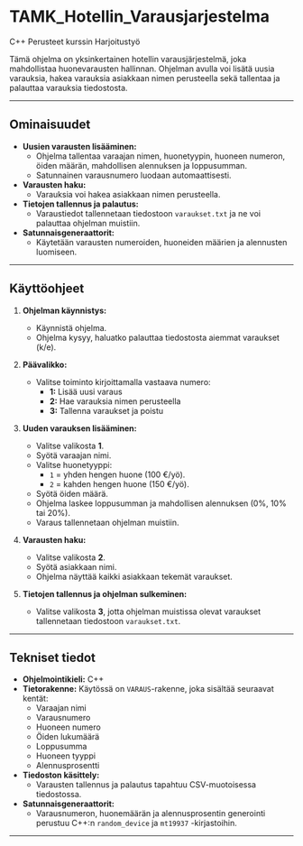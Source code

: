 # TAMK_Hotellin_Varausjarjestelma
 C++ Perusteet kurssin Harjoitustyö

Tämä ohjelma on yksinkertainen hotellin varausjärjestelmä, joka mahdollistaa huonevarausten hallinnan. Ohjelman avulla voi lisätä uusia varauksia, hakea varauksia asiakkaan nimen perusteella sekä tallentaa ja palauttaa varauksia tiedostosta.

---

## Ominaisuudet

- **Uusien varausten lisääminen:** 
  - Ohjelma tallentaa varaajan nimen, huonetyypin, huoneen numeron, öiden määrän, mahdollisen alennuksen ja loppusumman.
  - Satunnainen varausnumero luodaan automaattisesti.
- **Varausten haku:**
  - Varauksia voi hakea asiakkaan nimen perusteella.
- **Tietojen tallennus ja palautus:**
  - Varaustiedot tallennetaan tiedostoon `varaukset.txt` ja ne voi palauttaa ohjelman muistiin.
- **Satunnaisgeneraattorit:**
  - Käytetään varausten numeroiden, huoneiden määrien ja alennusten luomiseen.

---

## Käyttöohjeet

1. **Ohjelman käynnistys:**
   - Käynnistä ohjelma. 
   - Ohjelma kysyy, haluatko palauttaa tiedostosta aiemmat varaukset (k/e). 

2. **Päävalikko:**
   - Valitse toiminto kirjoittamalla vastaava numero:
     - **1:** Lisää uusi varaus
     - **2:** Hae varauksia nimen perusteella
     - **3:** Tallenna varaukset ja poistu

3. **Uuden varauksen lisääminen:**
   - Valitse valikosta **1**.
   - Syötä varaajan nimi.
   - Valitse huonetyyppi:
     - `1` = yhden hengen huone (100 €/yö).
     - `2` = kahden hengen huone (150 €/yö).
   - Syötä öiden määrä.
   - Ohjelma laskee loppusumman ja mahdollisen alennuksen (0%, 10% tai 20%).
   - Varaus tallennetaan ohjelman muistiin.

4. **Varausten haku:**
   - Valitse valikosta **2**.
   - Syötä asiakkaan nimi.
   - Ohjelma näyttää kaikki asiakkaan tekemät varaukset.

5. **Tietojen tallennus ja ohjelman sulkeminen:**
   - Valitse valikosta **3**, jotta ohjelman muistissa olevat varaukset tallennetaan tiedostoon `varaukset.txt`.

---

## Tekniset tiedot

- **Ohjelmointikieli:** C++
- **Tietorakenne:** Käytössä on `VARAUS`-rakenne, joka sisältää seuraavat kentät:
  - Varaajan nimi
  - Varausnumero
  - Huoneen numero
  - Öiden lukumäärä
  - Loppusumma
  - Huoneen tyyppi
  - Alennusprosentti
- **Tiedoston käsittely:**
  - Varausten tallennus ja palautus tapahtuu CSV-muotoisessa tiedostossa.
- **Satunnaisgeneraattorit:**
  - Varausnumeron, huonemäärän ja alennusprosentin generointi perustuu C++:n `random_device` ja `mt19937` -kirjastoihin.

---